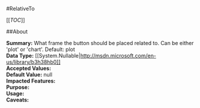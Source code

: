 #RelativeTo

[[_TOC_]]

##About

**Summary:**  What frame the button should be placed related to. Can be either 'plot' or 'chart'. Default: plot   
**Data Type:** [[System.Nullable|http://msdn.microsoft.com/en-us/library/b3h38hb0]]  
**Accepted Values:**   
**Default Value:** null  
**Impacted Features:**   
**Purpose:**   
**Usage:**   
**Caveats:**   

